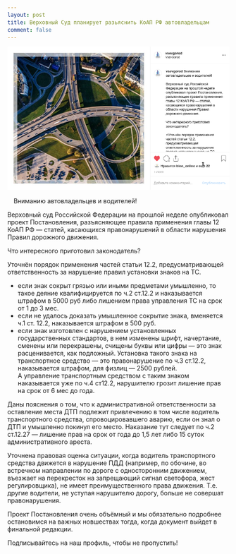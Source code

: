 ```yaml
---
layout: post
title: Верховный Суд планирует разьяснить КоАП РФ автовладельцам
comment: false
---
```

![Текст поста]( /sample/i/PDD.png)

⠀
Вниманию автовладельцев и водителей!  

Верховный суд Российской Федерации на прошлой неделе опубликовал проект Постановления, разъясняющее правила применения главы 12 КоАП РФ — статей, касающихся правонарушений в области нарушения Правил дорожного движения.  

Что интересного приготовил законодатель?  

Уточнён порядок применения частей статьи 12.2, предусматривающей ответственность за нарушение правил установки знаков на ТС.  

- если знак сокрыт грязью или иными предметами умышленно, то такое деяние квалифицируется по ч.2 ст.12.2  и наказывается штрафом в 5000 руб либо лишением права управления ТС на срок от 1 до 3 мес.  
- если не удалось доказать умышленное сокрытие знака, вменяется ч.1 ст. 12.2, наказывается штрафом в 500 руб.  
- если знак изготовлен с нарушением установленных государственных стандартов, в нем изменены шрифт, начертание, сменены или перекрашены, счищены буквы или цифры — это знак расценивается, как подложный. Установка такого знака на транспортное средство — это правонарушение по ч.3 ст.12.2, наказывается штрафом, для физлиц — 2500 рублей.  
А управление транспортным средством с таким знаком наказывается уже по ч.4 ст12.2, нарушителю грозит лишение прав на срок от 6 мес до года.  

Даны пояснения о том, что к административной ответственности за оставление места ДТП подлежит привлечению в том числе водитель транспортного средства, спровоцировавшего аварию, если он знал о ДТП и умышленно покинул его место. Наказание тут следует по ч.2 ст.12.27 — лишение прав на срок от года до 1,5 лет либо 15 суток административного ареста.  

Уточнена правовая оценка ситуации, когда водитель транспортного средства движется в нарушение ПДД  (например, по обочине, во встречном направлении по дороге с односторонним движением, въезжает на перекресток на запрещающий сигнал светофора, жест регулировщика), не имеет преимущественного права движения. Т.е. другие водители, не уступая нарушителю дорогу, больше не совершат правонарушения.   

Проект Постановления очень объёмный и мы обязательно подробнее остановимся на важных новшествах тогда, когда документ выйдет в финальной редакции.  

Подписывайтесь на наш профиль, чтобы не пропустить!  
